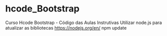 # hcode_Bootstrap
Curso Hcode Bootstrap - Código das Aulas Instrutivas
Utilizar node.js para atualizar as bibliotecas
https://nodejs.org/en/
npm update
